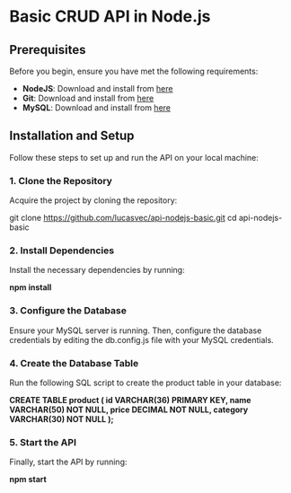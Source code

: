 # Basic CRUD API in Node.js

## Prerequisites

Before you begin, ensure you have met the following requirements:

- **NodeJS**: Download and install from [here](https://nodejs.org/en/download/)
- **Git**: Download and install from [here](https://git-scm.com/downloads)
- **MySQL**: Download and install from [here](https://dev.mysql.com/downloads/installer/)

## Installation and Setup

Follow these steps to set up and run the API on your local machine:

### 1. Clone the Repository

Acquire the project by cloning the repository:

git clone https://github.com/lucasvec/api-nodejs-basic.git
cd api-nodejs-basic

### 2. Install Dependencies

Install the necessary dependencies by running:

**npm install**

### 3. Configure the Database
Ensure your MySQL server is running. Then, configure the database credentials by editing the db.config.js file with your MySQL credentials.

### 4. Create the Database Table
Run the following SQL script to create the product table in your database:

**CREATE TABLE product (
    id VARCHAR(36) PRIMARY KEY,
    name VARCHAR(50) NOT NULL,
    price DECIMAL NOT NULL,
    category VARCHAR(30) NOT NULL
);**


### 5. Start the API
Finally, start the API by running:

**npm start**
